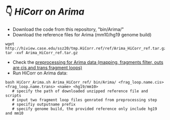 # :point_down:  *HiCorr on Arima*
- Download the code from this repository, "bin/Arima/" <br/>
- Download the reference files for Arima (mm10/hg19 genome build)
```
wget http://hiview.case.edu/ssz20/tmp.HiCorr.ref/ref/Arima_HiCorr_ref.tar.gz
tar -xvf Arima_HiCorr_ref.tar.gz
```
- Check the [preprocessing for Arima data (mapping, fragments filter, outs are cis and trans fragment loops)](https://github.com/JinLabBioinfo/HiCorr/blob/master/documents/Arima.preprocessing.sh) <br/>
- Run HiCorr on Arima data:
```
bash HiCorr_Arima.sh Arima_HiCorr_ref/ bin/Arima/ <frag_loop.name.cis> <frag_loop.name.trans> <name> <hg19/mm10>
   # specify the path of downloaded unzipped reference file and scripts
   # input two fragment loop files genrated from preprocessing step
   # specifiy outputname prefix
   # specify genome build, the provided reference only include hg19 and mm10
```

